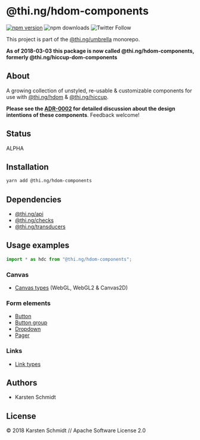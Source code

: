 # @thi.ng/hdom-components

[![npm version](https://img.shields.io/npm/v/@thi.ng/hdom-components.svg)](https://www.npmjs.com/package/@thi.ng/hdom-components)
![npm downloads](https://img.shields.io/npm/dm/@thi.ng/hdom-components.svg)
![Twitter Follow](https://img.shields.io/twitter/follow/thing_umbrella.svg?style=flat-square&label=twitter)

This project is part of the
[@thi.ng/umbrella](https://github.com/thi-ng/umbrella/) monorepo.

**As of 2018-03-03 this package is now called @thi.ng/hdom-components,
formerly @thi.ng/hiccup-dom-components**

## About

A growing collection of unstyled, re-usable & customizable components
for use with
[@thi.ng/hdom](https://github.com/thi-ng/umbrella/tree/master/packages/hdom)
&
[@thi.ng/hiccup](https://github.com/thi-ng/umbrella/tree/master/packages/hiccup).

**Please see the
[ADR-0002](https://github.com/thi-ng/umbrella/tree/master/packages/hdom-components/adr/0002-component-configuration.md)
for detailed discussion about the design intentions of these
components**. Feedback welcome!

## Status

ALPHA

## Installation

```bash
yarn add @thi.ng/hdom-components
```

## Dependencies

- [@thi.ng/api](https://github.com/thi-ng/umbrella/tree/master/packages/api)
- [@thi.ng/checks](https://github.com/thi-ng/umbrella/tree/master/packages/checks)
- [@thi.ng/transducers](https://github.com/thi-ng/umbrella/tree/master/packages/transducers)

## Usage examples

```ts
import * as hdc from "@thi.ng/hdom-components";
```

### Canvas

- [Canvas types](https://github.com/thi-ng/umbrella/tree/master/packages/hdom-components/src/canvas.ts) (WebGL, WebGL2 & Canvas2D)

### Form elements

- [Button](https://github.com/thi-ng/umbrella/tree/master/packages/hdom-components/src/button.ts)
- [Button group](https://github.com/thi-ng/umbrella/tree/master/packages/hdom-components/src/button-group.ts)
- [Dropdown](https://github.com/thi-ng/umbrella/tree/master/packages/hdom-components/src/dropdown.ts)
- [Pager](https://github.com/thi-ng/umbrella/tree/master/packages/hdom-components/src/pager.ts)

### Links

- [Link types](https://github.com/thi-ng/umbrella/tree/master/packages/hdom-components/src/link.ts)

## Authors

- Karsten Schmidt

## License

&copy; 2018 Karsten Schmidt // Apache Software License 2.0
